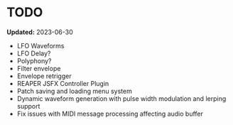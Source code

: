 # TODO

**Updated:** 2023-06-30

- LFO Waveforms
- LFO Delay?
- Polyphony?
- Filter envelope
- Envelope retrigger
- REAPER JSFX Controller Plugin
- Patch saving and loading menu system
- Dynamic waveform generation with pulse width modulation and lerping support
- Fix issues with MIDI message processing affecting audio buffer
